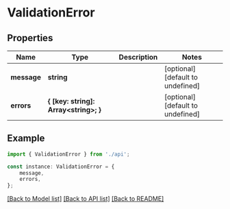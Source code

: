 # ValidationError


## Properties

Name | Type | Description | Notes
------------ | ------------- | ------------- | -------------
**message** | **string** |  | [optional] [default to undefined]
**errors** | **{ [key: string]: Array&lt;string&gt;; }** |  | [optional] [default to undefined]

## Example

```typescript
import { ValidationError } from './api';

const instance: ValidationError = {
    message,
    errors,
};
```

[[Back to Model list]](../README.md#documentation-for-models) [[Back to API list]](../README.md#documentation-for-api-endpoints) [[Back to README]](../README.md)
